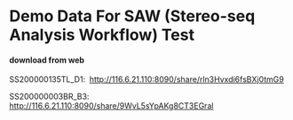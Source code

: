 # Demo Data For SAW (Stereo-seq Analysis Workflow) Test



#### download from web
SS200000135TL_D1: 
http://116.6.21.110:8090/share/rln3Hvxdi6fsBXj0tmG9

SS200000003BR_B3:
http://116.6.21.110:8090/share/9WvL5sYpAKg8CT3EGral
